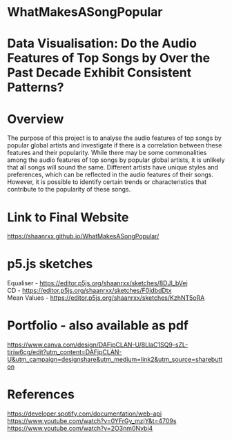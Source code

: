 # WhatMakesASongPopular

# Data Visualisation: Do the Audio Features of Top Songs by Over the Past Decade Exhibit Consistent Patterns?

# Overview 
The purpose of this project is to analyse the audio features of top songs by popular global artists and investigate if there is a correlation between these features and their popularity. While there may be some commonalities among the audio features of top songs by popular global artists, it is unlikely that all songs will sound the same. Different artists have unique styles and preferences, which can be reflected in the audio features of their songs. However, it is possible to identify certain trends or characteristics that contribute to the popularity of these songs.

# Link to Final Website
https://shaanrxx.github.io/WhatMakesASongPopular/

<!-- # Contents
1. Link to Final Project Website <br>
2. Folder Structure  <br>
3. Jupyter Notebook - Important Notebooks   <br>
4. Important CSV Files  <br>
6. p5.js sketches  <br>
7. Portfolio  <br>
8. References  <br>

# Link to Final Project Website
https://cci.arts.ac.uk/~shrehsi/website/index2.html   <br>

# Folder Structure
DataVis - this has all my Jupyter Notebooks and CSV files in. If anything in this folder, is not listed in this README, then they are experiments in the course <br>
Data Visualisation.pdf - my portfolio <br>
README.pdf <br>
public_html - code to my website  <br>

# Jupyter Notebook - Important Notebooks
- top10.ipynb ---- has most of the code used for this project  <br>
- test.ipynb ---- all my original code when I was scraping artists  <br>
- DataCollection.ipynb ---- my first experiment with Spotify API  <br>
- Countries.ipynb ---- comparing top songs in different countries  <br>
- artist.ipynb ---- experiment to find most followers artist had  <br>

# Important CSV Files
- 10years_top_tracks_4.csv ---- used for equaliser bar graph  <br>
- 10years_top_tracks_all.csv ---- used for cd graph  <br>
- mean_values.csv ---- used for the summary graph  <br> -->

# p5.js sketches
Equaliser - https://editor.p5js.org/shaanrxx/sketches/8DJl_bVej  <br>
CD - https://editor.p5js.org/shaanrxx/sketches/F0jdbdDtx   <br>
Mean Values - https://editor.p5js.org/shaanrxx/sketches/KzhNT5oRA  <br>

# Portfolio - also available as pdf
https://www.canva.com/design/DAFjpCLAN-U/8LlaC1SQ9-sZL-tiriw6cg/edit?utm_content=DAFjpCLAN-U&utm_campaign=designshare&utm_medium=link2&utm_source=sharebutton <br>

# References
https://developer.spotify.com/documentation/web-api  <br>
https://www.youtube.com/watch?v=0YFrGy_mzjY&t=4709s  <br>
https://www.youtube.com/watch?v=2O3nm0Nvbi4  <br>

